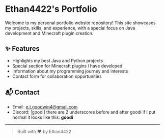 # Ethan4422's Portfolio

Welcome to my personal portfolio website repository! This site showcases my projects, skills, and experience, with a special focus on Java development and Minecraft plugin creation.

## ✨ Features

- Highlights my best Java and Python projects
- Special section for Minecraft plugins I have developed
- Information about my programming journey and interests
- Contact form for collaboration opportunities



## 📬 Contact

- Email: [e.t.goodwin4@gmail.com](mailto:e.t.goodwin4@gmail.com)
- Discord: [goodi] there are 2 underscores before and after goodi if I put normal it looks like this: __goodi__
---

> Built with ❤️ by Ethan4422
